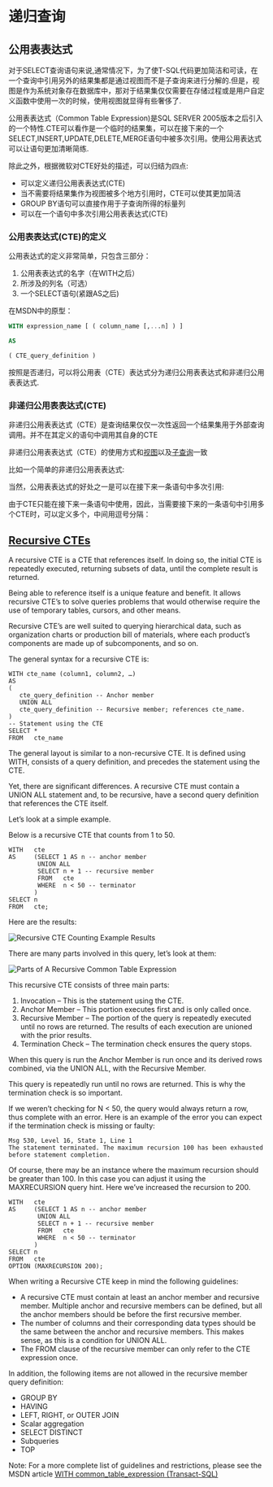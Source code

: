 # 递归查询

## 公用表表达式

   对于SELECT查询语句来说,通常情况下，为了使T-SQL代码更加简洁和可读，在一个查询中引用另外的结果集都是通过视图而不是子查询来进行分解的.但是，视图是作为系统对象存在数据库中，那对于结果集仅仅需要在存储过程或是用户自定义函数中使用一次的时候，使用视图就显得有些奢侈了.

  公用表表达式（Common Table Expression)是SQL SERVER 2005版本之后引入的一个特性.CTE可以看作是一个临时的结果集，可以在接下来的一个SELECT,INSERT,UPDATE,DELETE,MERGE语句中被多次引用。使用公用表达式可以让语句更加清晰简练.

   除此之外，根据微软对CTE好处的描述，可以归结为四点:

- 可以定义递归公用表表达式(CTE)
- 当不需要将结果集作为视图被多个地方引用时，CTE可以使其更加简洁
- GROUP BY语句可以直接作用于子查询所得的标量列
- 可以在一个语句中多次引用公用表表达式(CTE)

### **公用表表达式(CTE)的定义**

  公用表达式的定义非常简单，只包含三部分：

1. 公用表表达式的名字（在WITH之后）
2. 所涉及的列名（可选）
3. 一个SELECT语句(紧跟AS之后)

  在MSDN中的原型：

```sql
WITH expression_name [ ( column_name [,...n] ) ]

AS

( CTE_query_definition )
```

  按照是否递归，可以将公用表（CTE）表达式分为递归公用表表达式和非递归公用表表达式.

### **非递归公用表表达式(CTE)**

  非递归公用表表达式（CTE）是查询结果仅仅一次性返回一个结果集用于外部查询调用。并不在其定义的语句中调用其自身的CTE

  非递归公用表表达式（CTE）的使用方式和[视图](http://www.cnblogs.com/CareySon/archive/2011/12/07/2279522.html)以及[子查询](http://www.cnblogs.com/CareySon/archive/2011/07/18/2109406.html)一致

  比如一个简单的非递归公用表表达式:

  当然，公用表表达式的好处之一是可以在接下来一条语句中多次引用:

  由于CTE只能在接下来一条语句中使用，因此，当需要接下来的一条语句中引用多个CTE时，可以定义多个，中间用逗号分隔：

## [Recursive CTEs](https://www.essentialsql.com/recursive-ctes-explained/#:~:text=A%20recursive%20CTE%20is%20a%20CTE%20that%20references%20itself.,the%20complete%20result%20is%20returned.&text=A%20recursive%20CTE%20must%20contain,that%20references%20the%20CTE%20itself.)

A recursive CTE is a CTE that references itself.  In doing so, the initial CTE is repeatedly executed, returning subsets of data, until the complete result is returned.

Being able to reference itself is a unique feature and benefit. It allows recursive CTE’s to solve queries problems that would otherwise require the use of temporary tables, cursors, and other means.

Recursive CTE’s are well suited to querying hierarchical data, such as organization charts or production bill of materials, where each product’s components are made up of subcomponents, and so on.

The general syntax for a recursive CTE is:

```
WITH cte_name (column1, column2, …)
AS
(
   cte_query_definition -- Anchor member
   UNION ALL
   cte_query_definition -- Recursive member; references cte_name.
)
-- Statement using the CTE
SELECT *
FROM   cte_name
```

The general layout is similar to a non-recursive CTE. It is defined using WITH, consists of a query definition, and precedes the statement using the CTE.

Yet, there are significant differences. A recursive CTE must contain a UNION ALL statement and, to be recursive, have a second query definition that references the CTE itself.

Let’s look at a simple example.

Below is a recursive CTE that counts from 1 to 50.

```
WITH   cte
AS     (SELECT 1 AS n -- anchor member
        UNION ALL
        SELECT n + 1 -- recursive member
        FROM   cte
        WHERE  n < 50 -- terminator
       )
SELECT n
FROM   cte;
```

Here are the results:

![Recursive CTE Counting Example Results](https://raw.githubusercontent.com/jiangbo0216/wiki/pic-bed/Recursive-CTE-Counting-Example-Results.png)

There are many parts involved in this query, let’s look at them:

![Parts of A Recursive Common Table Expression](https://raw.githubusercontent.com/jiangbo0216/wiki/pic-bed/Parts-of-A-Recursive-Common-Table-Expression-1024x357.png)

This recursive CTE consists of three main parts:

1. Invocation – This is the statement using the CTE.
2. Anchor Member – This portion executes first and is only called once.
3. Recursive Member – The portion of the query is repeatedly executed until no rows are returned. The results of each execution are unioned with the prior results.
4. Termination Check – The termination check ensures the query stops.

When this query is run the Anchor Member is run once and its derived rows combined, via the UNION ALL, with the Recursive Member.

This query is repeatedly run until no rows are returned. This is why the termination check is so important.

If we weren’t checking for N < 50, the query would always return a row, thus complete with an error. Here is an example of the error you can expect if the termination check is missing or faulty:

```
Msg 530, Level 16, State 1, Line 1
The statement terminated. The maximum recursion 100 has been exhausted before statement completion.
```

Of course, there may be an instance where the maximum recursion should be greater than 100. In this case you can adjust it using the MAXRECURSION query hint. Here we’ve increased the recursion to 200.

```
WITH   cte
AS     (SELECT 1 AS n -- anchor member
        UNION ALL
        SELECT n + 1 -- recursive member
        FROM   cte
        WHERE  n < 50 -- terminator
       )
SELECT n
FROM   cte
OPTION (MAXRECURSION 200);
```

When writing a Recursive CTE keep in mind the following guidelines:

- A recursive CTE must contain at least an anchor member and recursive member. Multiple anchor and recursive members can be defined, but all the anchor members should be before the first recursive member.
- The number of columns and their corresponding data types should be the same between the anchor and recursive members. This makes sense, as this is a condition for UNION ALL.
- The FROM clause of the recursive member can only refer to the CTE expression once.

In addition, the following items are not allowed in the recursive member query definition:

- GROUP BY
- HAVING
- LEFT, RIGHT, or OUTER JOIN
- Scalar aggregation
- SELECT DISTINCT
- Subqueries
- TOP

Note: For a more complete list of guidelines and restrictions, please see the MSDN article [WITH common_table_expression (Transact-SQL)](https://docs.microsoft.com/en-us/sql/t-sql/queries/with-common-table-expression-transact-sql?redirectedfrom=MSDN&view=sql-server-ver15)
